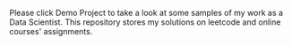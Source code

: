 Please click Demo Project to take a look at some samples of my work as a Data Scientist.
This repository stores my solutions on leetcode and online courses' assignments.
